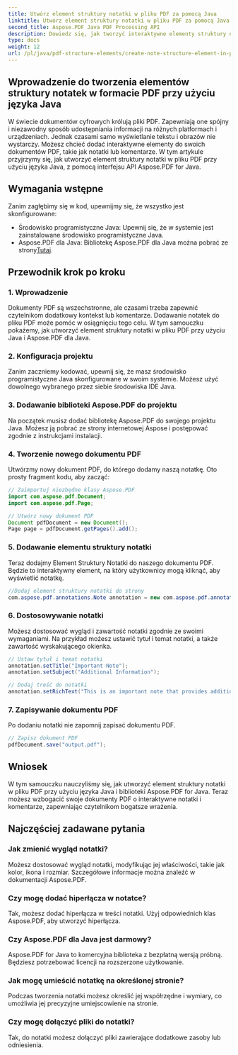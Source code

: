 ```yaml
---
title: Utwórz element struktury notatki w pliku PDF za pomocą Java
linktitle: Utwórz element struktury notatki w pliku PDF za pomocą Java
second_title: Aspose.PDF Java PDF Processing API
description: Dowiedz się, jak tworzyć interaktywne elementy struktury notatek w plikach PDF przy użyciu języka Java z Aspose.PDF dla języka Java. Ulepsz swoje dokumenty za pomocą informacyjnych notatek.
type: docs
weight: 12
url: /pl/java/pdf-structure-elements/create-note-structure-element-in-pdf-using-java/
---
```


## Wprowadzenie do tworzenia elementów struktury notatek w formacie PDF przy użyciu języka Java

W świecie dokumentów cyfrowych królują pliki PDF. Zapewniają one spójny i niezawodny sposób udostępniania informacji na różnych platformach i urządzeniach. Jednak czasami samo wyświetlanie tekstu i obrazów nie wystarczy. Możesz chcieć dodać interaktywne elementy do swoich dokumentów PDF, takie jak notatki lub komentarze. W tym artykule przyjrzymy się, jak utworzyć element struktury notatki w pliku PDF przy użyciu języka Java, z pomocą interfejsu API Aspose.PDF for Java.

## Wymagania wstępne

Zanim zagłębimy się w kod, upewnijmy się, że wszystko jest skonfigurowane:

- Środowisko programistyczne Java: Upewnij się, że w systemie jest zainstalowane środowisko programistyczne Java.
-  Aspose.PDF dla Java: Bibliotekę Aspose.PDF dla Java można pobrać ze strony[Tutaj](https://releases.aspose.com/pdf/java/).

## Przewodnik krok po kroku

### 1. Wprowadzenie

Dokumenty PDF są wszechstronne, ale czasami trzeba zapewnić czytelnikom dodatkowy kontekst lub komentarze. Dodawanie notatek do pliku PDF może pomóc w osiągnięciu tego celu. W tym samouczku pokażemy, jak utworzyć element struktury notatki w pliku PDF przy użyciu Java i Aspose.PDF dla Java.

### 2. Konfiguracja projektu

Zanim zaczniemy kodować, upewnij się, że masz środowisko programistyczne Java skonfigurowane w swoim systemie. Możesz użyć dowolnego wybranego przez siebie środowiska IDE Java.

### 3. Dodawanie biblioteki Aspose.PDF do projektu

Na początek musisz dodać bibliotekę Aspose.PDF do swojego projektu Java. Możesz ją pobrać ze strony internetowej Aspose i postępować zgodnie z instrukcjami instalacji.

### 4. Tworzenie nowego dokumentu PDF

Utwórzmy nowy dokument PDF, do którego dodamy naszą notatkę. Oto prosty fragment kodu, aby zacząć:

```java
// Zaimportuj niezbędne klasy Aspose.PDF
import com.aspose.pdf.Document;
import com.aspose.pdf.Page;

// Utwórz nowy dokument PDF
Document pdfDocument = new Document();
Page page = pdfDocument.getPages().add();
```

### 5. Dodawanie elementu struktury notatki

Teraz dodajmy Element Struktury Notatki do naszego dokumentu PDF. Będzie to interaktywny element, na który użytkownicy mogą kliknąć, aby wyświetlić notatkę.

```java
//Dodaj element struktury notatki do strony
com.aspose.pdf.annotations.Note annotation = new com.aspose.pdf.annotations.Note(page, new com.aspose.pdf.Rectangle(100, 100, 200, 200));
```

### 6. Dostosowywanie notatki

Możesz dostosować wygląd i zawartość notatki zgodnie ze swoimi wymaganiami. Na przykład możesz ustawić tytuł i temat notatki, a także zawartość wyskakującego okienka.

```java
// Ustaw tytuł i temat notatki
annotation.setTitle("Important Note");
annotation.setSubject("Additional Information");

// Dodaj treść do notatki
annotation.setRichText("This is an important note that provides additional information.");
```

### 7. Zapisywanie dokumentu PDF

Po dodaniu notatki nie zapomnij zapisać dokumentu PDF.

```java
// Zapisz dokument PDF
pdfDocument.save("output.pdf");
```

## Wniosek

W tym samouczku nauczyliśmy się, jak utworzyć element struktury notatki w pliku PDF przy użyciu języka Java i biblioteki Aspose.PDF for Java. Teraz możesz wzbogacić swoje dokumenty PDF o interaktywne notatki i komentarze, zapewniając czytelnikom bogatsze wrażenia.

## Najczęściej zadawane pytania

### Jak zmienić wygląd notatki?

Możesz dostosować wygląd notatki, modyfikując jej właściwości, takie jak kolor, ikona i rozmiar. Szczegółowe informacje można znaleźć w dokumentacji Aspose.PDF.

### Czy mogę dodać hiperłącza w notatce?

Tak, możesz dodać hiperłącza w treści notatki. Użyj odpowiednich klas Aspose.PDF, aby utworzyć hiperłącza.

### Czy Aspose.PDF dla Java jest darmowy?

Aspose.PDF for Java to komercyjna biblioteka z bezpłatną wersją próbną. Będziesz potrzebować licencji na rozszerzone użytkowanie.

### Jak mogę umieścić notatkę na określonej stronie?

Podczas tworzenia notatki możesz określić jej współrzędne i wymiary, co umożliwia jej precyzyjne umiejscowienie na stronie.

### Czy mogę dołączyć pliki do notatki?

Tak, do notatki możesz dołączyć pliki zawierające dodatkowe zasoby lub odniesienia.